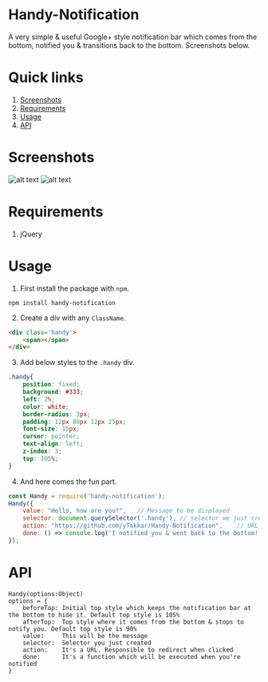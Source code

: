 # Handy-Notification
A very simple & useful Google+ style notification bar which comes from the bottom, notified you & transitions back to the bottom. Screenshots below.

# Quick links
1. [Screenshots](#screenshots)
2. [Requirements](#requirements)
3. [Usage](#usage)
4. [API](#api)

# Screenshots
![alt text](https://raw.githubusercontent.com/yTakkar/Handy-Notification/master/screenshots/Snap%202017-05-23%20at%2001.21.00.png)
![alt text]()

# Requirements
1. jQuery

# Usage

1. First install the package with `npm`.

```
npm install handy-notification
```

2. Create a div with any `ClassName`.
```html
<div class='handy'>
    <span></span>
</div>
```

3. Add below styles to the `.handy` div.
```css
.handy{
    position: fixed;
    background: #333;
    left: 2%;
    color: white;
    border-radius: 3px;
    padding: 12px 80px 12px 25px;
    font-size: 15px;
    cursor: pointer;
    text-align: left;
    z-index: 3;
    top: 105%;
}
```

4. And here comes the fun part.
```javascript
const Handy = require('handy-notification');
Handy({
    value: "Hello, how are you?",   // Message to be displayed
    selector: document.querySelector('.handy'), // selector we just created
    action: "https://github.com/yTakkar/Handy-Notification",    // URL when clicked on the notification bar
    done: () => console.log('I notified you & went back to the bottom!')    // function to be executed when we're notified
});
```

# API
```
Handy(options:Object)
options = {
    beforeTop: Initial top style which keeps the notification bar at the bottom to hide it. Default top style is 105%
    afterTop:  Top style where it comes from the bottom & stops to notify you. Default top style is 90%
    value:     This will be the message
    selector:  Selector you just created
    action:    It's a URL. Responsible to redirect when clicked
    done:      It's a function which will be executed when you're notified
}
```